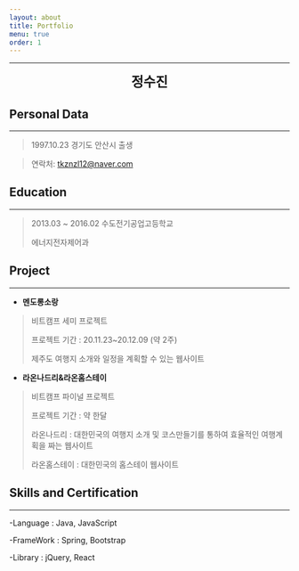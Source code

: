 ```yaml
---
layout: about
title: Portfolio
menu: true
order: 1
---
```


* * *
<center>
<span style=
"font-size:170%;
font-weight:bold">
정수진
</span>
</center>

## Personal Data
---
> 1997.10.23 경기도 안산시 출생

> 연락처: tkznzl12@naver.com


## Education
---
> 2013.03 ~ 2016.02 수도전기공업고등학교
>
> 에너지전자제어과

## Project
---

* **멘도롱소랑**

> 비트캠프 세미 프로젝트<br>
> 
> 프로젝트 기간 : 20.11.23~20.12.09 (약 2주)<br>
> 
> 제주도 여행지 소개와 일정을 계획할 수 있는 웹사이트

* **라온나드리&라온홈스테이**

> 비트캠프 파이널 프로젝트<br>
> 
> 프로젝트 기간 : 약 한달<br>
> 
> 라온나드리 : 대한민국의 여행지 소개 및 코스만들기를 통하여 효율적인 여행계획을 짜는 웹사이트<br>
> 
> 라온홈스테이 : 대한민국의 홈스테이 웹사이트

## Skills and Certification
---
-Language : Java, JavaScript

-FrameWork : Spring, Bootstrap

-Library : jQuery, React





